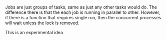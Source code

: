 Jobs are just groups of tasks, same as just any other tasks would
do. The difference there is that the each job is running in parallel
to other. However, if there is a function that requires single run,
then the concurrent processes will wait unless the lock is removed.

This is an experimental idea
